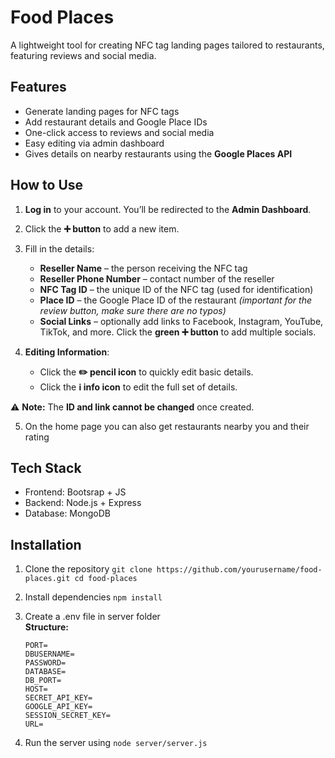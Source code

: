 # Food Places

A lightweight tool for creating NFC tag landing pages tailored to restaurants, featuring reviews and social media.

## Features

- Generate landing pages for NFC tags
- Add restaurant details and Google Place IDs
- One-click access to reviews and social media
- Easy editing via admin dashboard
- Gives details on nearby restaurants using the **Google Places API**

## How to Use

1. **Log in** to your account. You’ll be redirected to the **Admin Dashboard**.
2. Click the **➕ button** to add a new item.
3. Fill in the details:

   - **Reseller Name** – the person receiving the NFC tag
   - **Reseller Phone Number** – contact number of the reseller
   - **NFC Tag ID** – the unique ID of the NFC tag (used for identification)
   - **Place ID** – the Google Place ID of the restaurant _(important for the review button, make sure there are no typos)_
   - **Social Links** – optionally add links to Facebook, Instagram, YouTube, TikTok, and more. Click the **green ➕ button** to add multiple socials.

4. **Editing Information**:
   - Click the **✏️ pencil icon** to quickly edit basic details.
   - Click the **ℹ️ info icon** to edit the full set of details.

⚠️ **Note:** The **ID and link cannot be changed** once created.

5. On the home page you can also get restaurants nearby you and their rating

## Tech Stack

- Frontend: Bootsrap + JS
- Backend: Node.js + Express
- Database: MongoDB

## Installation

1. Clone the repository `git clone https://github.com/yourusername/food-places.git
cd food-places`
2. Install dependencies `npm install`
3. Create a .env file in server folder  
   **Structure:**

   ```
   PORT=
   DBUSERNAME=
   PASSWORD=
   DATABASE=
   DB_PORT=
   HOST=
   SECRET_API_KEY=
   GOOGLE_API_KEY=
   SESSION_SECRET_KEY=
   URL=
   ```

4. Run the server using `node server/server.js`
